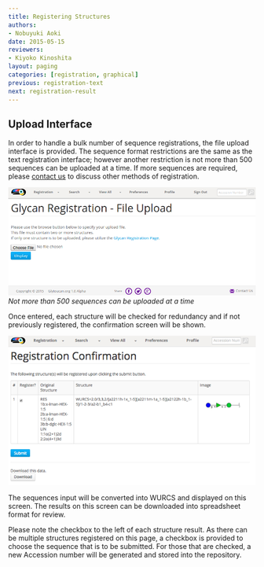 ```yaml
---
title: Registering Structures
authors:
- Nobuyuki Aoki
date: 2015-05-15
reviewers:
- Kiyoko Kinoshita
layout: paging
categories: [registration, graphical]
previous: registration-text
next: registration-result
---
```


Upload Interface
------------
In order to handle a bulk number of sequence registrations, the file upload interface is provided.  The sequence format restrictions are the same as the text registration interface; however another restriction is not more than 500 sequences can be uploaded at a time.  If more sequences are required, please [contact us](/team) to discuss other methods of registration.
  
![Glytoucan Text Interface](/images/manual/registration-upload.png)
*Not more than 500 sequences can be uploaded at a time*

Once entered, each structure will be checked for redundancy and if not previously registered, the confirmation screen will be shown.

![Glytoucan Graphical Interface](/images/manual/registration-result.png)

The sequences input will be converted into WURCS and displayed on this screen.  The results on this screen can be downloaded into spreadsheet format for review.

Please note the checkbox to the left of each structure result.  As there can be multiple structures registered on this page, a checkbox is provided to choose the sequence that is to be submitted.  For those that are checked, a new Accession number will be generated and stored into the repository.
